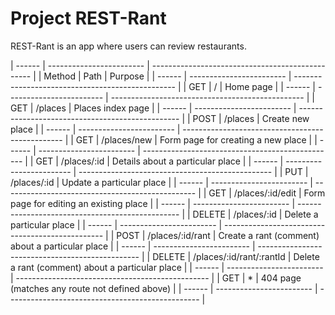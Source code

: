 # Project REST-Rant

REST-Rant is an app where users can review restaurants.

| ------ | ------------------------ | ------------------------------------------------ |
| Method | Path                     | Purpose                                          |
| ------ | ------------------------ | ------------------------------------------------ |
| GET    | /                        | Home page                                        |
| ------ | ------------------------ | ------------------------------------------------ |
| GET    | /places                  | Places index page                                |
| ------ | ------------------------ | ------------------------------------------------ |
| POST   | /places                  | Create new place                                 |
| ------ | ------------------------ | ------------------------------------------------ |
| GET    | /places/new              | Form page for creating a new place               |
| ------ | ------------------------ | ------------------------------------------------ |
| GET    | /places/:id              | Details about a particular place                 |
| ------ | ------------------------ | ------------------------------------------------ |
| PUT    | /places/:id              | Update a particular place                        |
| ------ | ------------------------ | ------------------------------------------------ |
| GET    | /places/:id/edit         | Form page for editing an existing place          |
| ------ | ------------------------ | ------------------------------------------------ |
| DELETE | /places/:id              | Delete a particular place                        |
| ------ | ------------------------ | ------------------------------------------------ |
| POST   | /places/:id/rant         | Create a rant (comment) about a particular place |
| ------ | ------------------------ | ------------------------------------------------ |
| DELETE | /places/:id/rant/:rantId | Delete a rant (comment) about a particular place |
| ------ | ------------------------ | ------------------------------------------------ |
| GET    | *                        | 404 page (matches any route not defined above)   |
| ------ | ------------------------ | ------------------------------------------------ |
